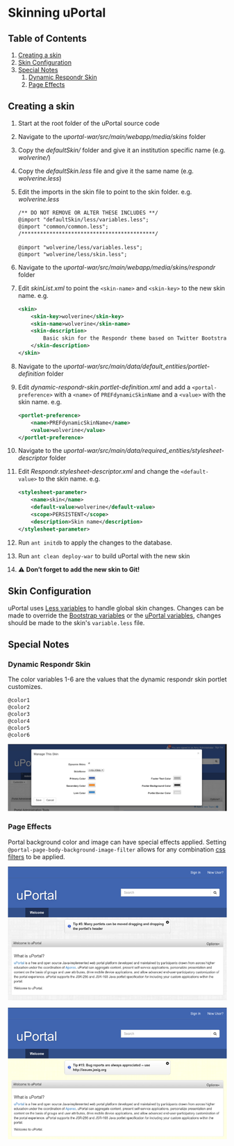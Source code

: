 # Skinning uPortal

## Table of Contents

1.  [Creating a skin](#creating-a-skin)
2.  [Skin Configuration](#skin-configuration)
3.  [Special Notes](#special-notes)
    1.  [Dynamic Respondr Skin](#dynamic-respondr-skin)
    2.  [Page Effects](#page-effects)

## Creating a skin

1.  Start at the root folder of the uPortal source code
2.  Navigate to the *uportal-war/src/main/webapp/media/skins* folder
3.  Copy the *defaultSkin/* folder and give it an institution specific name (e.g. *wolverine/*)
4.  Copy the *defaultSkin.less* file and give it the same name (e.g. *wolverine.less*)
5.  Edit the imports in the skin file to point to the skin folder. e.g. *wolverine.less*

    ``` less
    /** DO NOT REMOVE OR ALTER THESE INCLUDES **/
    @import "defaultSkin/less/variables.less";
    @import "common/common.less";
    /*******************************************/

    @import "wolverine/less/variables.less";
    @import "wolverine/less/skin.less";
    ```

6.  Navigate to the *uportal-war/src/main/webapp/media/skins/respondr* folder
7.  Edit *skinList.xml* to point the `<skin-name>` and `<skin-key>` to the new skin name. e.g.

    ``` xml
    <skin>
        <skin-key>wolverine</skin-key>
        <skin-name>wolverine</skin-name>
        <skin-description>
            Basic skin for the Respondr theme based on Twitter Bootstrap and Responsive Design
        </skin-description>
    </skin>
    ```

8.  Navigate to the *uportal-war/src/main/data/default_entities/portlet-definition* folder
9.  Edit *dynamic-respondr-skin.portlet-definition.xml* and add a `<portal-preference>` with a `<name>` of `PREFdynamicSkinName` and a `<value>` with the skin name. e.g.

    ``` xml
    <portlet-preference>
        <name>PREFdynamicSkinName</name>
        <value>wolverine</value>
    </portlet-preference>
    ```

10. Navigate to the *uportal-war/src/main/data/required_entities/stylesheet-descriptor* folder
11. Edit *Respondr.stylesheet-descriptor.xml* and change the `<default-value>` to the skin name. e.g.

    ``` xml
    <stylesheet-parameter>
        <name>skin</name>
        <default-value>wolverine</default-value>
        <scope>PERSISTENT</scope>
        <description>Skin name</description>
    </stylesheet-parameter>
    ```

12. Run `ant initdb` to apply the changes to the database.
13. Run `ant clean deploy-war` to build uPortal with the new skin
14. :warning: **Don’t forget to add the new skin to Git!**

## Skin Configuration

uPortal uses [Less variables](http://lesscss.org/features/#variables-feature) to handle global skin changes.
Changes can be made to override the [Bootstrap variables](/uportal-war/src/main/webapp/media/skins/respondr/common/bootstrap/variables.less) or the [uPortal variables](/uportal-war/src/main/webapp/media/skins/respondr/defaultSkin/less/variables.less), changes should be made to the skin's `variable.less` file.

## Special Notes

### Dynamic Respondr Skin

The color variables 1-6 are the values that the dynamic respondr skin portlet customizes.

``` less
@color1
@color2
@color3
@color4
@color5
@color6
```

![Dynamic Respondr Skin Portlet Page](../images/dynamic-respondr-skin.png)

### Page Effects

Portal background color and image can have special effects applied.
Setting `@portal-page-body-background-image-filter` allows for any combination [css filters](https://developer.mozilla.org/en-US/docs/Web/CSS/filter) to be applied.

![No background effect](../images/background-filter-none.png)

![Sepia background effect](../images/background-filter-sepia.png)
